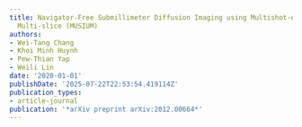 ```yaml
---
title: Navigator-Free Submillimeter Diffusion Imaging using Multishot-encoded Simultaneous
  Multi-slice (MUSIUM)
authors:
- Wei-Tang Chang
- Khoi Minh Huynh
- Pew-Thian Yap
- Weili Lin
date: '2020-01-01'
publishDate: '2025-07-22T22:53:54.419114Z'
publication_types:
- article-journal
publication: '*arXiv preprint arXiv:2012.00664*'
---
```

